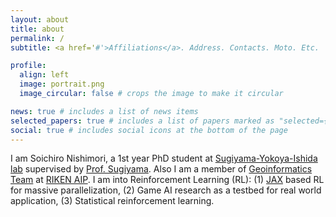 ```yaml
---
layout: about
title: about
permalink: /
subtitle: <a href='#'>Affiliations</a>. Address. Contacts. Moto. Etc.

profile:
  align: left
  image: portrait.png
  image_circular: false # crops the image to make it circular

news: true # includes a list of news items
selected_papers: true # includes a list of papers marked as "selected={true}"
social: true # includes social icons at the bottom of the page
---
```


I am Soichiro Nishimori, a 1st year PhD student at [Sugiyama-Yokoya-Ishida lab](https://www.ms.k.u-tokyo.ac.jp/) supervised by [Prof. Sugiyama](https://www.ms.k.u-tokyo.ac.jp/sugi/index.html). Also I am a member of [Geoinformatics Team](https://www.riken.jp/en/research/labs/aip/goalorient_tech/geoinf/index.html) at [RIKEN AIP](https://www.riken.jp/research/labs/aip/). I am into Reinforcement Learning (RL): (1) [JAX](https://github.com/google/jax) based RL for massive parallelization, (2) Game AI research as a testbed for real world application, (3) Statistical reinforcement learning.
